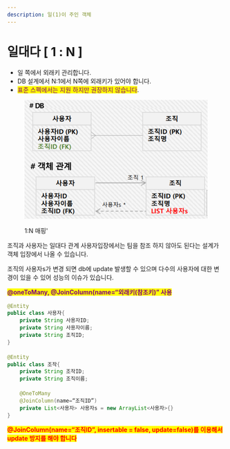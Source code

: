 ```yaml
---
description: 일(1)이 주인 객체
---
```


# 일대다 \[ 1 : N ]

* 일 쪽에서 외래키 관리합니다.
* DB 설계에서 N:1에서 N쪽에 외래키가 있어야 합니다.
* <mark style="color:purple;">표준 스펙에서는 지원 하지만 권장하지 않습니다</mark>.

<figure><img src="../../../.gitbook/assets/image (49).png" alt=""><figcaption><p>1:N 매핑'</p></figcaption></figure>

조직과 사용자는 일대다 관계 사용자입장에서는 팀을 참조 하지 않아도 된다는 설계가 객체 입장에서 나올 수 있습니다.

조직의 사용자s가 변경 되면 db에 update 발생할 수 있으며 다수의 사용자에 대한 변경이 있을 수 있어 성능의 이슈가 있습니다.

<mark style="color:purple;">**@oneToMany, @JoinColumn(name=“외래키(참조키)” 사용**</mark>

```java
@Entity
public class 사용자{
    private String 사용자ID;
    private String 사용자이름;
    private String 조직ID;
}

@Entity
public class 조작{
    private String 조작ID;
    private String 조직이름;
    
    @OneToMany
    @JoinColumn(name=“조직ID”)
    private List<사용자> 사용자s = new ArrayList<사용자>{}
}
```

<mark style="color:red;">**@JoinColumn(name=“조직ID”,  insertable = false, update=false)를 이용해서 update 방지를 해야 합니다**</mark>
